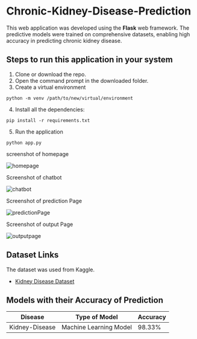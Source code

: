 
# Chronic-Kidney-Disease-Prediction

This web application was developed using the **Flask** web framework. The predictive models were trained on comprehensive datasets, enabling high accuracy in predicting chronic kidney disease. 

## Steps to run this application in your system

1. Clone or download the repo.
2. Open the command prompt in the downloaded folder.
3. Create a virtual environment

```
python -m venv /path/to/new/virtual/environment
```

4. Install all the dependencies:

```
pip install -r requirements.txt
```

5. Run the application

```
python app.py
```
screenshot of homepage

![homepage](https://github.com/user-attachments/assets/1e1ef1b7-1fe9-4f7b-8733-c797c5cd04ae)

Screenshot of chatbot

![chatbot](https://github.com/user-attachments/assets/80cd393e-96ca-4792-a995-597af5c57c33)

Screenshot of prediction Page

![predictionPage](https://github.com/user-attachments/assets/190bbb5a-7d2a-4f4a-8b73-778290c4319f)

Screenshot of output Page

![outputpage](https://github.com/user-attachments/assets/9f8b1bb4-9117-4627-85d5-66afae1896ba)

## Dataset Links

The dataset was used from Kaggle.

- [Kidney Disease Dataset](https://www.kaggle.com/mansoordaku/ckdisease)

## Models with their Accuracy of Prediction

| Disease        | Type of Model            | Accuracy |
| -------------- | ------------------------ | -------- |
| Kidney-Disease       | Machine Learning Model   | 98.33%   |


